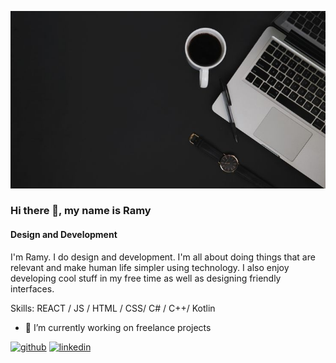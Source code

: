 ![Design and Development](https://github.com/Lebowzz/Lebowzz/blob/main/banner.png)

### Hi there 👋, my name is Ramy
#### Design and Development

I'm Ramy. I do design and development. I'm all about doing things that are relevant and make human life simpler using technology. I also enjoy developing cool stuff in my free time as well as designing friendly interfaces.

Skills: REACT / JS / HTML / CSS/ C# / C++/ Kotlin 

- 🔭 I’m currently working on freelance projects 


[<img src='https://cdn.jsdelivr.net/npm/simple-icons@3.0.1/icons/github.svg' alt='github' height='40'>](https://github.com/Lebowzz)  [<img src='https://cdn.jsdelivr.net/npm/simple-icons@3.0.1/icons/linkedin.svg' alt='linkedin' height='40'>](https://www.linkedin.com/in/ramy-badran/)  








<!--
**Lebowzz/Lebowzz** is a ✨ _special_ ✨ repository because its `README.md` (this file) appears on your GitHub profile.

Here are some ideas to get you started:

- 🔭 I’m currently working on ...
- 🌱 I’m currently learning ...
- 👯 I’m looking to collaborate on ...
- 🤔 I’m looking for help with ...
- 💬 Ask me about ...
- 📫 How to reach me: ...
- 😄 Pronouns: ...
- ⚡ Fun fact: ...
-->
